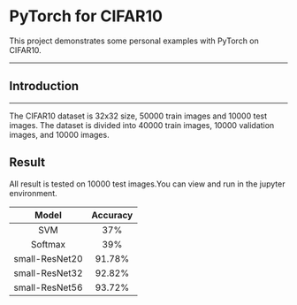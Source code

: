 # PyTorch for CIFAR10
This project demonstrates some personal examples with PyTorch on CIFAR10.

 ---
 
 
## Introduction

---
The CIFAR10 dataset is 32x32 size, 50000 train images and 10000 test images.
The dataset is divided into 40000 train images, 10000 validation images, and 10000 images.

 
 
## Result
All result is tested on 10000 test images.You can view and run in the jupyter
environment.

 Model | Accuracy
 :---: | :---: 
 SVM | 37% | 
 Softmax | 39% |
 small-ResNet20 | 91.78%
 small-ResNet32 | 92.82%
 small-ResNet56 | 93.72%